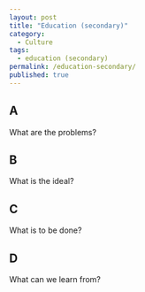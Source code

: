 ```yaml
---
layout: post
title: "Education (secondary)"
category:
  - Culture
tags:
  - education (secondary)
permalink: /education-secondary/
published: true
---
```


## A

What are the problems?

## B

What is the ideal?

## C

What is to be done?

## D

What can we learn from?
